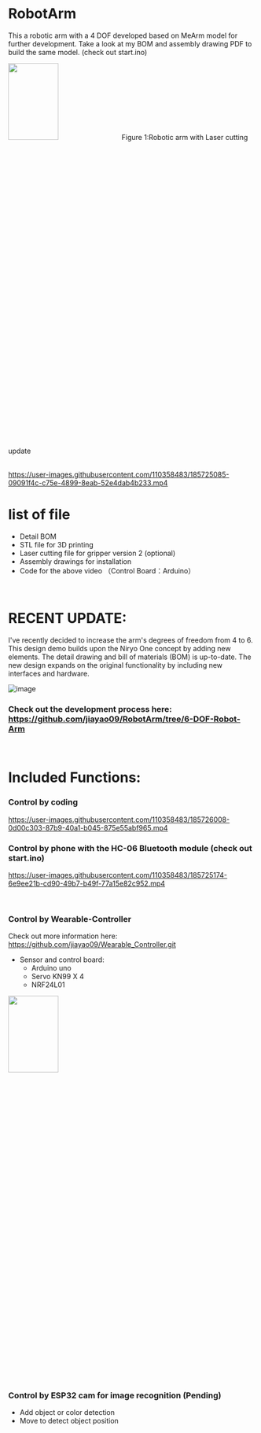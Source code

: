 # RobotArm
This a robotic arm with a 4 DOF developed based on MeArm model for further development. Take a look at my BOM and assembly drawing PDF to build the same model.
(check out start.ino)

<img src="https://user-images.githubusercontent.com/110358483/217950253-55d2c72d-19f0-4276-a32f-84d50591aed0.jpg" width=45% height=20%>
Figure 1:Robotic arm with Laser cutting update
</br>
</br>

https://user-images.githubusercontent.com/110358483/185725085-09091f4c-c75e-4899-8eab-52e4dab4b233.mp4


# list of file
- Detail BOM
- STL file for 3D printing
- Laser cutting file for gripper version 2 (optional)
- Assembly drawings for installation
- Code for the above video （Control Board：Arduino）


</br>

#  RECENT UPDATE:
I've recently decided to increase the arm's degrees of freedom from 4 to 6. This design demo builds upon the Niryo One concept by adding new elements. The detail drawing and bill of materials (BOM) is up-to-date. The new design expands on the original functionality by including new interfaces and hardware.

![image](https://user-images.githubusercontent.com/110358483/217668174-f154ac08-14d3-46f3-9299-00e5b8e42595.png)

### Check out the development process here:  https://github.com/jiayao09/RobotArm/tree/6-DOF-Robot-Arm



</br>

# Included Functions:
### Control by coding

https://user-images.githubusercontent.com/110358483/185726008-0d00c303-87b9-40a1-b045-875e55abf965.mp4

### Control by phone with the HC-06 Bluetooth module (check out start.ino)

https://user-images.githubusercontent.com/110358483/185725174-6e9ee21b-cd90-49b7-b49f-77a15e82c952.mp4

</br>

### Control by Wearable-Controller
Check out more information here: https://github.com/jiayao09/Wearable_Controller.git
- Sensor and control board:
   - Arduino uno
   - Servo KN99 X 4
   - NRF24L01

<img src="https://user-images.githubusercontent.com/110358483/185727059-d2c78070-4f85-48c9-85f0-b0151b72b232.png" width=45% height=20%>

</br>

### Control by ESP32 cam for image recognition (Pending)
- Add object or color detection
- Move to detect object position

